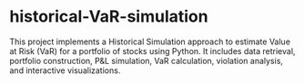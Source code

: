 # historical-VaR-simulation
This project implements a Historical Simulation approach to estimate Value at Risk (VaR) for a portfolio of stocks using Python. It includes data retrieval, portfolio construction, P&amp;L simulation, VaR calculation, violation analysis, and interactive visualizations.
